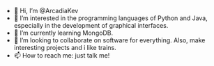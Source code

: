 - 👋 Hi, I’m @ArcadiaKev
- 👀 I’m interested in the programming languages of Python and Java, especially in the development of graphical interfaces.
- 🌱 I’m currently learning MongoDB.
- 💞️ I’m looking to collaborate on software for everything. Also, make interesting projects and i like trains.
- 📫 How to reach me: just talk me! 
<!---
ArcadiaKev/ArcadiaKev is a ✨ special ✨ repository because its `README.md` (this file) appears on your GitHub profile.
You can click the Preview link to take a look at your changes.
--->
